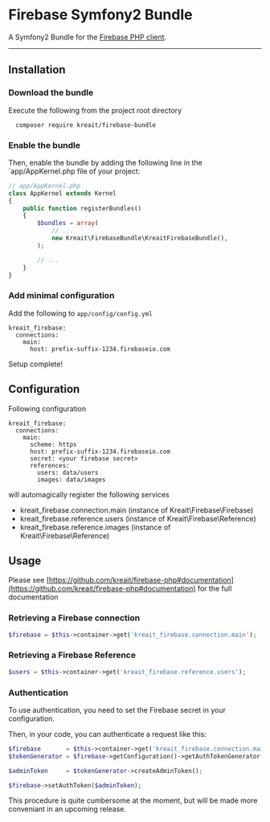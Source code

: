 # Firebase Symfony2 Bundle

A Symfony2 Bundle for the [Firebase PHP client](https://github.com/kreait/firebase-php).

---

## Installation

### Download the bundle

Execute the following from the project root directory

```
  composer require kreait/firebase-bundle
```

### Enable the bundle

Then, enable the bundle by adding the following line in the `app/AppKernel.php file of your project:

```php
// app/AppKernel.php
class AppKernel extends Kernel
{
    public function registerBundles()
    {
        $bundles = array(
            // ...
            new Kreait\FirebaseBundle\KreaitFirebaseBundle(),
        );

        // ...
    }
}
```

### Add minimal configuration

Add the following to `app/config/config.yml`

```
kreait_firebase:
  connections:
    main:
      host: prefix-suffix-1234.firebaseio.com
```

Setup complete!

## Configuration

Following configuration

```
kreait_firebase:
  connections:
    main:
      scheme: https
      host: prefix-suffix-1234.firebaseio.com
      secret: <your firebase secret>
      references:
        users: data/users
        images: data/images
```

will automagically register the following services 

  - kreait_firebase.connection.main (instance of Kreait\Firebase\Firebase)
  - kreait_firebase.reference.users (instance of Kreait\Firebase\Reference)
  - kreait_firebase.reference.images (instance of Kreait\Firebase\Reference)


## Usage

Please see [https://github.com/kreait/firebase-php#documentation](https://github.com/kreait/firebase-php#documentation)
for the full documentation

### Retrieving a Firebase connection

```php
$firebase = $this->container->get('kreait_firebase.connection.main');
```

### Retrieving a Firebase Reference

```php
$users = $this->container->get('kreait_firebase.reference.users');
```

### Authentication

To use authentication, you need to set the Firebase secret in your configuration.

Then, in your code, you can authenticate a request like this:

```php
$firebase       = $this->container->get('kreait_firebase.connection.main');
$tokenGenerator = $firebase->getConfiguration()->getAuthTokenGenerator();

$adminToken     = $tokenGenerator->createAdminToken();

$firebase->setAuthToken($adminToken);
```

This procedure is quite cumbersome at the moment, but will be made more conveniant in an upcoming release.
